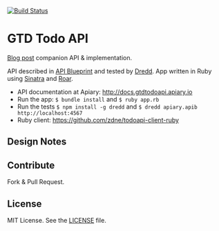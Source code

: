 [![Build Status](https://travis-ci.org/zdne/todoapi.png?branch=master)](https://travis-ci.org/zdne/todoapi)
# GTD Todo API
[Blog post]() companion API & implementation. 

API described in [API Blueprint](http://apiblueprint.org) and tested by [Dredd](https://github.com/apiaryio/dredd). App written in Ruby using [Sinatra](http://www.sinatrarb.com) and [Roar](https://github.com/apotonick/roar).

- API documentation at Apiary: <http://docs.gtdtodoapi.apiary.io>
- Run the app: `$ bundle install` and `$ ruby app.rb`
- Run the tests `$ npm install -g dredd` and `$ dredd apiary.apib http://localhost:4567`
- Ruby client: <https://github.com/zdne/todoapi-client-ruby>

## Design Notes


## Contribute
Fork & Pull Request.

## License
MIT License. See the [LICENSE](LICENSE) file.
